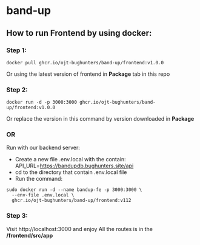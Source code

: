 # band-up

## How to run Frontend by using docker:
### Step 1:
```
docker pull ghcr.io/ojt-bughunters/band-up/frontend:v1.0.0
```
Or using the latest version of frontend in **Package** tab in this repo

### Step 2:
```
docker run -d -p 3000:3000 ghcr.io/ojt-bughunters/band-up/frontend:v1.0.0
```
Or replace the version in this command by version downloaded in **Package**

### OR

Run with our backend server: 
- Create a new file .env.local with the contain: API_URL=https://bandupdb.bughunters.site/api
- cd to the directory that contain .env.local file
- Run the command:
```
sudo docker run -d --name bandup-fe -p 3000:3000 \ 
  --env-file .env.local \
  ghcr.io/ojt-bughunters/band-up/frontend:v112

```
### Step 3:
Visit http://localhost:3000 and enjoy
All the routes is in the **/frontend/src/app**

